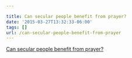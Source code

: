```yaml
---

title: Can secular people benefit from prayer?
date: '2015-03-27T13:32:33-06:00'
tags: []
url: /can-secular-people-benefit-from-prayer
---
```

<a href="http://aeon.co/magazine/psychology/can-my-prayer-be-as-angry-and-funny-as-me/">Can secular people benefit from prayer?</a><br/>
